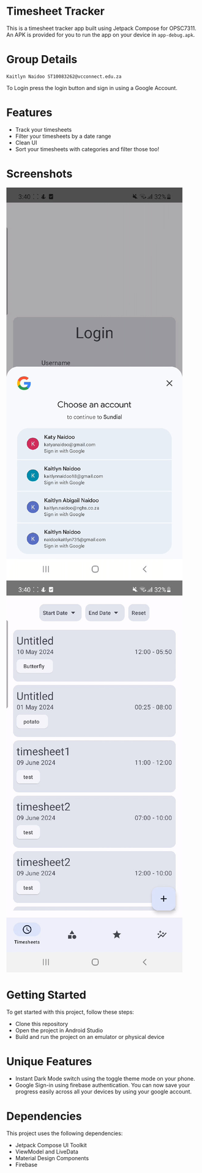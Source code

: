 # Timesheet Tracker
This is a timesheet tracker app built using Jetpack Compose for OPSC7311.
An APK is provided for you to run the app on your device in `app-debug.apk`.

# Group Details
```
Kaitlyn Naidoo ST10083262@vcconnect.edu.za
```

To Login press the login button and sign in using a Google Account.

# Features
- Track your timesheets
- Filter your timesheets by a date range
- Clean UI
- Sort your timesheets with categories and filter those too!

# Screenshots
![Login](login.jpg)
![Home](home.jpg)

# Getting Started
To get started with this project, follow these steps:

- Clone this repository
- Open the project in Android Studio
- Build and run the project on an emulator or physical device

# Unique Features
- Instant Dark Mode switch using the toggle theme mode on your phone.
- Google Sign-in using firebase authentication. You can now save your
  progress easily across all your devices by using your google account.


# Dependencies
This project uses the following dependencies:
- Jetpack Compose UI Toolkit
- ViewModel and LiveData
- Material Design Components
- Firebase
